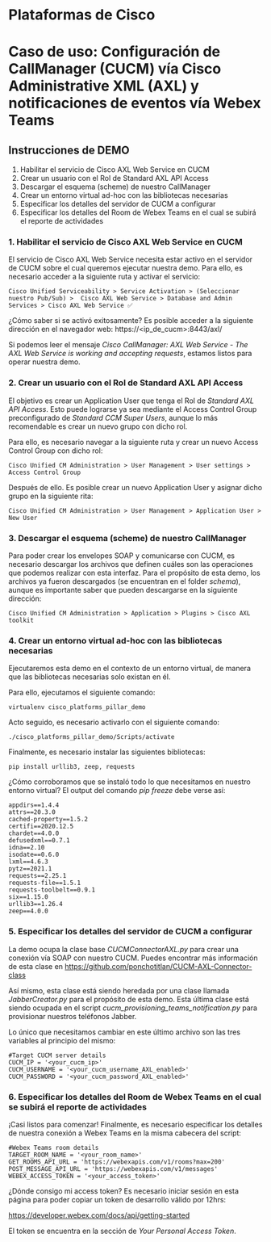 # Plataformas de Cisco
# Caso de uso: Configuración de CallManager (CUCM) vía Cisco Administrative XML (AXL) y notificaciones de eventos vía Webex Teams

## Instrucciones de DEMO
1. Habilitar el servicio de Cisco AXL Web Service en CUCM
2. Crear un usuario con el Rol de Standard AXL API Access
3. Descargar el esquema (scheme) de nuestro CallManager
4. Crear un entorno virtual ad-hoc con las bibliotecas necesarias
5. Especificar los detalles del servidor de CUCM a configurar
6. Especificar los detalles del Room de Webex Teams en el cual se subirá el reporte de actividades


### 1. Habilitar el servicio de Cisco AXL Web Service en CUCM

El servicio de Cisco AXL Web Service necesita estar activo en el servidor de CUCM sobre el cual queremos ejecutar nuestra demo. Para ello, es necesario acceder a la siguiente ruta y activar el servicio:

``` 
Cisco Unified Serviceability > Service Activation > (Seleccionar nuestro Pub/Sub) >  Cisco AXL Web Service > Database and Admin Services > Cisco AXL Web Service ✅
```

¿Cómo saber si se activó exitosamente? Es posible acceder a la siguiente dirección en el navegador web: https://<ip_de_cucm>:8443/axl/

Si podemos leer el mensaje *Cisco CallManager: AXL Web Service - The AXL Web Service is working and accepting requests*, estamos listos para operar nuestra demo.


### 2. Crear un usuario con el Rol de Standard AXL API Access

El objetivo es crear un Application User que tenga el Rol de *Standard AXL API Access*. Esto puede lograrse ya sea mediante el Access Control Group preconfigurado de *Standard CCM Super Users*, aunque lo más recomendable es crear un nuevo grupo con dicho rol.

Para ello, es necesario navegar a la siguiente ruta y crear un nuevo Access Control Group con dicho rol:

``` 
Cisco Unified CM Administration > User Management > User settings > Access Control Group
```

Después de ello. Es posible crear un nuevo Application User y asignar dicho grupo en la siguiente rita:

``` 
Cisco Unified CM Administration > User Management > Application User > New User
```


### 3. Descargar el esquema (scheme) de nuestro CallManager

Para poder crear los envelopes SOAP y comunicarse con CUCM, es necesario descargar los archivos que definen cuáles son las operaciones que podemos realizar con esta interfaz. Para el propósito de esta demo, los archivos ya fueron descargados (se encuentran en el folder *schema*), aunque es importante saber que pueden descargarse en la siguiente dirección:

``` 
Cisco Unified CM Administration > Application > Plugins > Cisco AXL toolkit
```


### 4. Crear un entorno virtual ad-hoc con las bibliotecas necesarias

Ejecutaremos esta demo en el contexto de un entorno virtual, de manera que las bibliotecas necesarias solo existan en él.

Para ello, ejecutamos el siguiente comando:

``` 
virtualenv cisco_platforms_pillar_demo
```

Acto seguido, es necesario activarlo con el siguiente comando:

``` 
./cisco_platforms_pillar_demo/Scripts/activate
```

Finalmente, es necesario instalar las siguientes bibliotecas:

``` 
pip install urllib3, zeep, requests
```

¿Cómo corroboramos que se instaló todo lo que necesitamos en nuestro entorno virtual? El output del comando *pip freeze* debe verse así:

``` 
appdirs==1.4.4
attrs==20.3.0
cached-property==1.5.2
certifi==2020.12.5
chardet==4.0.0
defusedxml==0.7.1
idna==2.10
isodate==0.6.0
lxml==4.6.3
pytz==2021.1
requests==2.25.1
requests-file==1.5.1
requests-toolbelt==0.9.1
six==1.15.0
urllib3==1.26.4
zeep==4.0.0
``` 


### 5. Especificar los detalles del servidor de CUCM a configurar

La demo ocupa la clase base *CUCMConnectorAXL.py* para crear una conexión vía SOAP con nuestro CUCM. Puedes encontrar más información de esta clase en https://github.com/ponchotitlan/CUCM-AXL-Connector-class

Así mismo, esta clase está siendo heredada por una clase llamada *JabberCreator.py* para el propósito de esta demo. Esta última clase está siendo ocupada en el script *cucm_provisioning_teams_notification.py* para provisionar nuestros teléfonos Jabber. 

Lo único que necesitamos cambiar en este último archivo son las tres variables al principio del mismo:

``` 
#Target CUCM server details
CUCM_IP = '<your_cucm_ip>'
CUCM_USERNAME = '<your_cucm_username_AXL_enabled>'
CUCM_PASSWORD = '<your_cucm_password_AXL_enabled>'
``` 


### 6. Especificar los detalles del Room de Webex Teams en el cual se subirá el reporte de actividades

¡Casi listos para comenzar! Finalmente, es necesario especificar los detalles de nuestra conexión a Webex Teams en la misma cabecera del script:

``` 
#Webex Teams room details
TARGET_ROOM_NAME = '<your_room_name>'
GET_ROOMS_API_URL = 'https://webexapis.com/v1/rooms?max=200'
POST_MESSAGE_API_URL = 'https://webexapis.com/v1/messages'
WEBEX_ACCESS_TOKEN = '<your_access_token>'
``` 

¿Dónde consigo mi access token? Es necesario iniciar sesión en esta página para poder copiar un token de desarrollo válido por 12hrs: 

https://developer.webex.com/docs/api/getting-started

El token se encuentra en la sección de *Your Personal Access Token*.